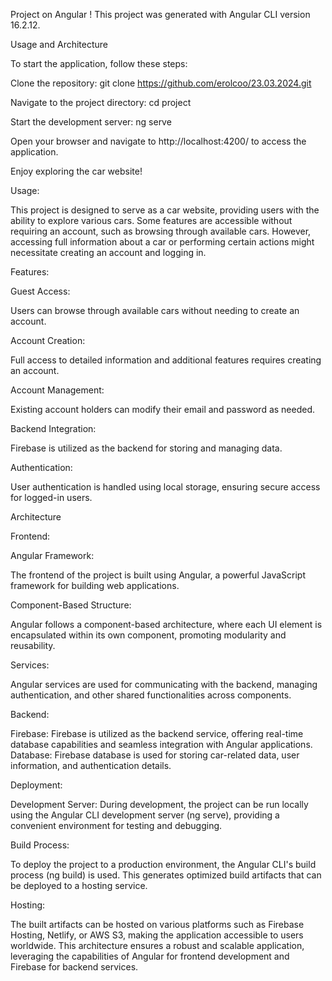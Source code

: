 Project on Angular !
This project was generated with Angular CLI version 16.2.12.

Usage and Architecture 

To start the application, follow these steps:

Clone the repository:  git clone <https://github.com/erolcoo/23.03.2024.git>

Navigate to the project directory:  cd project

Start the development server:  ng serve 

Open your browser and navigate to http://localhost:4200/ to access the application. 

Enjoy exploring the car website!


Usage:

This project is designed to serve as a car website, providing users with the ability to explore various cars. Some features are accessible without requiring an account, such as browsing through available cars. However, accessing full information about a car or performing certain actions might necessitate creating an account and logging in.

Features:

Guest Access: 

Users can browse through available cars without needing to create an account.

Account Creation:

Full access to detailed information and additional features requires creating an account.

Account Management: 

Existing account holders can modify their email and password as needed.

Backend Integration:

Firebase is utilized as the backend for storing and managing data.

Authentication:

User authentication is handled using local storage, ensuring secure access for logged-in users.

Architecture

Frontend:

Angular Framework: 

The frontend of the project is built using Angular, a powerful JavaScript framework for building web applications.

Component-Based Structure:

Angular follows a component-based architecture, where each UI element is encapsulated within its own component, promoting modularity and reusability.

Services:

Angular services are used for communicating with the backend, managing authentication, and other shared functionalities across components.

Backend:

Firebase: Firebase is utilized as the backend service, offering real-time database capabilities and seamless integration with Angular applications.
Database: Firebase database is used for storing car-related data, user information, and authentication details.

Deployment:

Development Server:
During development, the project can be run locally using the Angular CLI development server (ng serve), providing a convenient environment for testing and debugging.

Build Process: 

To deploy the project to a production environment, the Angular CLI's build process (ng build) is used. This generates optimized build artifacts that can be deployed to a hosting service.

Hosting:

The built artifacts can be hosted on various platforms such as Firebase Hosting, Netlify, or AWS S3, making the application accessible to users worldwide.
This architecture ensures a robust and scalable application, leveraging the capabilities of Angular for frontend development and Firebase for backend services.
